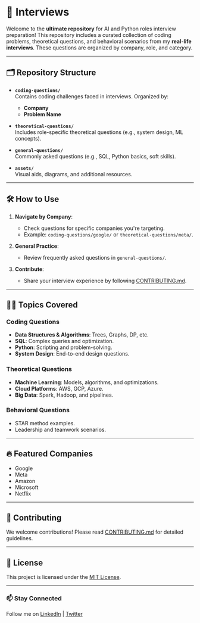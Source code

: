 # 🚀 Interviews

Welcome to the **ultimate repository** for AI and Python roles interview preparation! This repository includes a curated collection of coding problems, theoretical questions, and behavioral scenarios from my **real-life interviews**. These questions are organized by company, role, and category.

---

## 🗂️ Repository Structure

- **`coding-questions/`**  
  Contains coding challenges faced in interviews. Organized by:
  - **Company**
  - **Problem Name**
  
- **`theoretical-questions/`**  
  Includes role-specific theoretical questions (e.g., system design, ML concepts).
  
- **`general-questions/`**  
  Commonly asked questions (e.g., SQL, Python basics, soft skills).

- **`assets/`**  
  Visual aids, diagrams, and additional resources.

---

## 🛠️ How to Use

1. **Navigate by Company**:  
   - Check questions for specific companies you're targeting.
   - Example: `coding-questions/google/` or `theoretical-questions/meta/`.

2. **General Practice**:  
   - Review frequently asked questions in `general-questions/`.

3. **Contribute**:  
   - Share your interview experience by following [CONTRIBUTING.md](CONTRIBUTING.md).

---

## 🧑‍💻 Topics Covered

### Coding Questions
- **Data Structures & Algorithms**: Trees, Graphs, DP, etc.
- **SQL**: Complex queries and optimization.
- **Python**: Scripting and problem-solving.
- **System Design**: End-to-end design questions.

### Theoretical Questions
- **Machine Learning**: Models, algorithms, and optimizations.
- **Cloud Platforms**: AWS, GCP, Azure.
- **Big Data**: Spark, Hadoop, and pipelines.

### Behavioral Questions
- STAR method examples.
- Leadership and teamwork scenarios.

---

## 🔥 Featured Companies
- Google
- Meta
- Amazon
- Microsoft
- Netflix

---

## 🌟 Contributing

We welcome contributions! Please read [CONTRIBUTING.md](CONTRIBUTING.md) for detailed guidelines.

---

## 📝 License

This project is licensed under the [MIT License](LICENSE).

---

### 📫 Stay Connected
Follow me on [LinkedIn](https://linkedin.com/in/your-profile) | [Twitter](https://twitter.com/your-handle)

